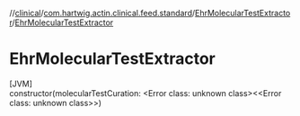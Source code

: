 //[clinical](../../../index.md)/[com.hartwig.actin.clinical.feed.standard](../index.md)/[EhrMolecularTestExtractor](index.md)/[EhrMolecularTestExtractor](-ehr-molecular-test-extractor.md)

# EhrMolecularTestExtractor

[JVM]\
constructor(molecularTestCuration: &lt;Error class: unknown class&gt;&lt;&lt;Error class: unknown class&gt;&gt;)
